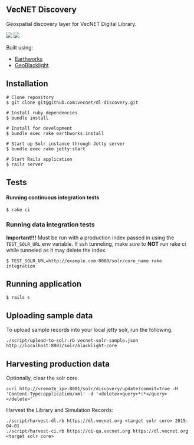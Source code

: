 
## VecNET Discovery

Geospatial discovery layer for VecNET Digital Library.

![](https://github.com/vecnet/dl-discovery/blob/qa-deploy/screenshots/homepage-map.png)
![](https://github.com/vecnet/dl-discovery/blob/qa-deploy/screenshots/homepage.png)

Built using:

* [Earthworks](https://github.com/sul-dlss/earthworks)
* [GeoBlacklight](https://github.com/geoblacklight)


## Installation


```
# Clone repository
$ git clone git@github.com:vecnet/dl-discovery.git

# Install ruby dependencies
$ bundle install

# Install for development
$ bundle exec rake earthworks:install

# Start up Solr instance through Jetty server
$ bundle exec rake jetty:start

# Start Rails application
$ rails server
```

## Tests

#### Running continuous integration tests
```
$ rake ci
```

### Running data integration tests
**Important!!!**
Must be run with a production index passed in using the `TEST_SOLR_URL` env variable. If ssh tunneling, make *sure* to **NOT** run rake ci while tunneled as it may delete the index.

```
$ TEST_SOLR_URL=http://example.com:8080/solr/core_name rake integration
```
## Running application
```
$ rails s
```

## Uploading sample data

To upload sample records into your local jetty solr, run the following.

    ./script/upload-to-solr.rb vecnet-solr-sample.json http://localhost:8983/solr/blacklight-core

## Harvesting production data

Optionally, clear the solr core.

    curl http://<remote_ip>:8081/solr/discovery/update?commit=true -H 'Content-Type:application/xml' -d '<delete><query>*:*</query></delete>'

Harvest the Library and Simulation Records:

    ./script/harvest-dl.rb https://dl.vecnet.org <target solr core> 2015-04-01
    ./script/harvest-ci.rb https://ci-qa.vecnet.org https://dl.vecnet.org <target solr core>
